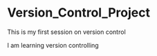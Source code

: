 # Version_Control_Project
This is my first session on version control

I am learning version controlling
